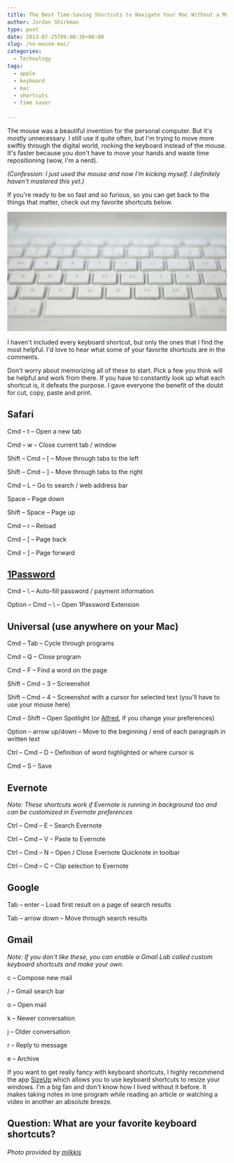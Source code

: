 ```yaml
---
title: The Best Time-Saving Shortcuts to Navigate Your Mac Without a Mouse
author: Jordan Shirkman
type: post
date: 2013-07-25T09:00:36+00:00
slug: /no-mouse-mac/
categories:
  - Technology
tags:
  - apple
  - keyboard
  - mac
  - shortcuts
  - time saver

---
```

The mouse was a beautiful invention for the personal computer. But it's mostly unnecessary. I still use it quite often, but I'm trying to move more swiftly through the digital world, rocking the keyboard instead of the mouse. It's faster because you don't have to move your hands and waste time repositioning (wow, I'm a nerd).

_(Confession: I just used the mouse and now I'm kicking myself. I definitely haven't mastered this yet.)_

If you're ready to be so fast and so furious, so you can get back to the things that matter, check out my favorite shortcuts below.

[![Image](/static/images/keyboard.jpeg)](https://jshirk.com/blog/no-mouse-mac)

I haven't included every keyboard shortcut, but only the ones that I find the most helpful. I'd love to hear what some of your favorite shortcuts are in the comments.<!--more-->

Don't worry about memorizing all of these to start. Pick a few you think will be helpful and work from there. If you have to constantly look up what each shortcut is, it defeats the purpose. I gave everyone the benefit of the doubt for cut, copy, paste and print.

## Safari

Cmd &#8211; t &#8211; Open a new tab

Cmd &#8211; w &#8211; Close current tab / window

Shift &#8211; Cmd &#8211; [ &#8211; Move through tabs to the left

Shift &#8211; Cmd &#8211; ] &#8211; Move through tabs to the right

Cmd &#8211; L &#8211; Go to search / web address bar

Space &#8211; Page down

Shift &#8211; Space &#8211; Page up

Cmd &#8211; r &#8211; Reload

Cmd &#8211; [ &#8211; Page back

Cmd &#8211; ] &#8211; Page forward

## [1Password](http://1password.com)

Cmd &#8211; \ &#8211; Auto-fill password / payment information

Option &#8211; Cmd &#8211; \ &#8211; Open 1Password Extension

## Universal (use anywhere on your Mac)

Cmd &#8211; Tab &#8211; Cycle through programs

Cmd &#8211; Q &#8211; Close program

Cmd &#8211; F &#8211; Find a word on the page

Shift &#8211; Cmd &#8211; 3 &#8211; Screenshot

Shift &#8211; Cmd &#8211; 4 &#8211; Screenshot with a cursor for selected text (you'll have to use your mouse here)

Cmd &#8211; Shift &#8211; Open Spotlight (or [Alfred](http://alfredapp.com), if you change your preferences)

Option &#8211; arrow up/down &#8211; Move to the beginning / end of each paragraph in written text

Ctrl &#8211; Cmd &#8211; D &#8211; Definition of word highlighted or where cursor is

Cmd &#8211; S &#8211; Save

## Evernote

_Note: These shortcuts work if Evernote is running in background too and can be customized in Evernote preferences_

Ctrl &#8211; Cmd &#8211; E &#8211; Search Evernote

Ctrl &#8211; Cmd &#8211; V &#8211; Paste to Evernote

Ctrl &#8211; Cmd &#8211; N &#8211; Open / Close Evernote Quicknote in toolbar

Ctrl &#8211; Cmd &#8211; C &#8211; Clip selection to Evernote

## Google

Tab &#8211; enter &#8211; Load first result on a page of search results

Tab &#8211; arrow down &#8211; Move through search results

## Gmail

_Note: If you don't like these, you can enable a Gmail Lab called custom keyboard shortcuts and make your own._

c &#8211; Compose new mail

/ &#8211; Gmail search bar

o &#8211; Open mail

k &#8211; Newer conversation

j &#8211; Older conversation

r &#8211; Reply to message

e &#8211; Archive

If you want to get really fancy with keyboard shortcuts, I highly recommend the app [SizeUp](http://www.irradiatedsoftware.com/sizeup/) which allows you to use keyboard shortcuts to resize your windows. I'm a big fan and don't know how I lived without it before. It makes taking notes in one program while reading an article or watching a video in another an absolute breeze.

## Question: What are your favorite keyboard shortcuts?

###### Photo provided by [milkkis](http://www.sxc.hu/profile/milkkis)
